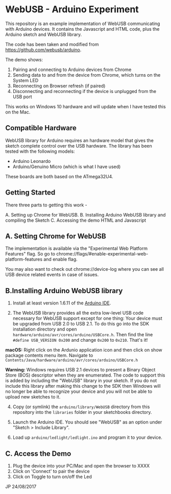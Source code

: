WebUSB -️ Arduino Experiment
===========================

This repository is an example implementation of WebUSB communicating with Arduino devices.  It contains the Javascript and HTML code, plus the Arduino sketch and WebUSB library.

The code has been taken and modified from https://github.com/webusb/arduino. 

The demo shows:

1. Pairing and connecting to Arduino devices from Chrome
2. Sending data to and from the device from Chrome, which turns on the System LED
3. Reconnecting on Browser refresh (if paired)
4. Disconnecting and reconnecting if the device is unplugged from the USB port

This works on Windows 10 hardware and will update when I have tested this on the Mac.

Compatible Hardware
-------------------

WebUSB library for Arduino requires an hardware model that gives the sketch complete control over the USB hardware. The library has been tested with the following models:

 * Arduino Leonardo
 * Arduino/Genuino Micro (which is what I have used)

These boards are both based on the ATmega32U4.

Getting Started
---------------

There three parts to getting this work - 

A. Setting up Chrome for WebUSB.
B. Installing Arduino WebUSB library and compiling the Sketch
C. Accessing the demo HTML and Javascript

A. Setting Chrome for WebUSB
----------------------------

The implementation is available via the "Experimental Web Platform Features" flag.  So go to chrome://flags/#enable-experimental-web-platform-features and enable  flag.

You may also want to check out  chrome://device-log where you can see all USB device related events in case of issues.

B.Installing Arduino WebUSB library
-----------------------------------

1. Install at least version 1.6.11 of the [Arduino IDE](https://www.arduino.cc/en/Main/Software).

2. The WebUSB library provides all the extra low-level USB code necessary for WebUSB support except for one thing: Your device must be upgraded from USB 2.0 to USB 2.1. To do this go into the SDK installation directory and open `hardware/arduino/avr/cores/arduino/USBCore.h`. Then find the line `#define USB_VERSION 0x200` and change `0x200` to `0x210`. That's it!

  **macOS:** Right click on the Ardunio application icon and then click on show package contents menu item. Navigate to `Contents/Java/hardware/arduino/avr/cores/arduino/USBCore.h`
  
  **Warning:** Windows requires USB 2.1 devices to present a Binary Object Store (BOS) descriptor when they are enumerated. The code to support this is added by including the "WebUSB" library in your sketch. If you do not include this library after making this change to the SDK then Windows will no longer be able to recognize your device and you will not be able to upload new sketches to it.

4. Copy (or symlink) the `arduino/library/WebUSB` directory from this repository into the `libraries` folder in your sketchbooks directory.

5. Launch the Arduino IDE. You should see "WebUSB" as an option under "Sketch > Include Library".

6. Load up `arduino/ledlight/ledlight.ino` and program it to your device.

C. Access the Demo
------------------

1. Plug the device into your PC/Mac and open the browser to XXXX
2. Click on 'Connect' to pair the device
3. Click on Toggle to turn on/off the Led

JP 24/08/2017